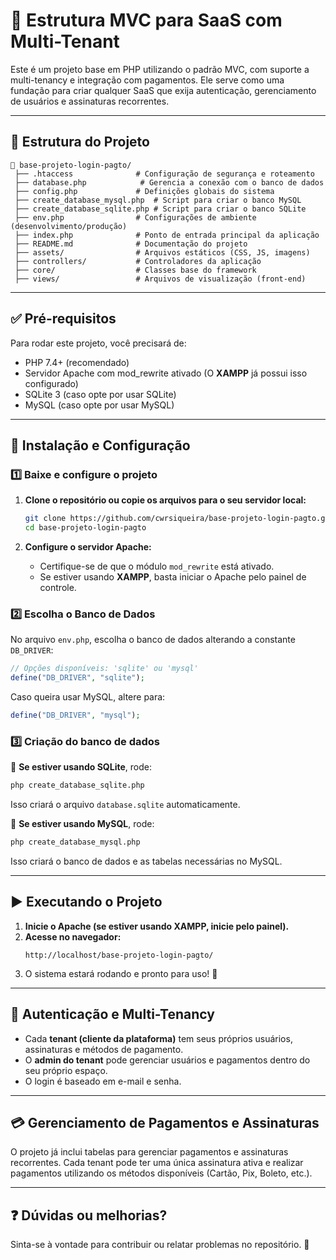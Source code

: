 # 📌 Estrutura MVC para SaaS com Multi-Tenant

Este é um projeto base em PHP utilizando o padrão MVC, com suporte a multi-tenancy e integração com pagamentos. Ele serve como uma fundação para criar qualquer SaaS que exija autenticação, gerenciamento de usuários e assinaturas recorrentes.

---

## 📂 Estrutura do Projeto

```
📁 base-projeto-login-pagto/
 ├── .htaccess              # Configuração de segurança e roteamento
 ├── database.php            # Gerencia a conexão com o banco de dados
 ├── config.php             # Definições globais do sistema
 ├── create_database_mysql.php  # Script para criar o banco MySQL
 ├── create_database_sqlite.php # Script para criar o banco SQLite
 ├── env.php                # Configurações de ambiente (desenvolvimento/produção)
 ├── index.php              # Ponto de entrada principal da aplicação
 ├── README.md              # Documentação do projeto
 ├── assets/                # Arquivos estáticos (CSS, JS, imagens)
 ├── controllers/           # Controladores da aplicação
 ├── core/                  # Classes base do framework
 ├── views/                 # Arquivos de visualização (front-end)
```

---

## ✅ **Pré-requisitos**

Para rodar este projeto, você precisará de:

- PHP 7.4+ (recomendado)
- Servidor Apache com mod_rewrite ativado (O **XAMPP** já possui isso configurado)
- SQLite 3 (caso opte por usar SQLite)
- MySQL (caso opte por usar MySQL)

---

## 🚀 **Instalação e Configuração**

### 1️⃣ **Baixe e configure o projeto**

1. **Clone o repositório ou copie os arquivos para o seu servidor local:**
   ```sh
   git clone https://github.com/cwrsiqueira/base-projeto-login-pagto.git
   cd base-projeto-login-pagto
   ```

2. **Configure o servidor Apache:**
   - Certifique-se de que o módulo `mod_rewrite` está ativado.
   - Se estiver usando **XAMPP**, basta iniciar o Apache pelo painel de controle.

### 2️⃣ **Escolha o Banco de Dados**

No arquivo `env.php`, escolha o banco de dados alterando a constante `DB_DRIVER`:
```php
// Opções disponíveis: 'sqlite' ou 'mysql'
define("DB_DRIVER", "sqlite");
```

Caso queira usar MySQL, altere para:
```php
define("DB_DRIVER", "mysql");
```

### 3️⃣ **Criação do banco de dados**

🔹 **Se estiver usando SQLite**, rode:
```sh
php create_database_sqlite.php
```
Isso criará o arquivo `database.sqlite` automaticamente.

🔹 **Se estiver usando MySQL**, rode:
```sh
php create_database_mysql.php
```
Isso criará o banco de dados e as tabelas necessárias no MySQL.

---

## ▶️ **Executando o Projeto**

1. **Inicie o Apache (se estiver usando XAMPP, inicie pelo painel).**
2. **Acesse no navegador:**
   ```
   http://localhost/base-projeto-login-pagto/
   ```
3. O sistema estará rodando e pronto para uso! 🎉

---

## 🔐 **Autenticação e Multi-Tenancy**

- Cada **tenant (cliente da plataforma)** tem seus próprios usuários, assinaturas e métodos de pagamento.
- O **admin do tenant** pode gerenciar usuários e pagamentos dentro do seu próprio espaço.
- O login é baseado em e-mail e senha.

---

## 💳 **Gerenciamento de Pagamentos e Assinaturas**

O projeto já inclui tabelas para gerenciar pagamentos e assinaturas recorrentes. Cada tenant pode ter uma única assinatura ativa e realizar pagamentos utilizando os métodos disponíveis (Cartão, Pix, Boleto, etc.).

---

## ❓ **Dúvidas ou melhorias?**

Sinta-se à vontade para contribuir ou relatar problemas no repositório. 🚀
